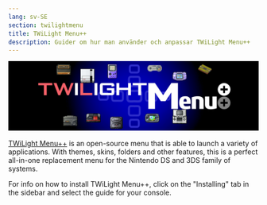 ```yaml
---
lang: sv-SE
section: twilightmenu
title: TWiLight Menu++
description: Guider om hur man använder och anpassar TWiLight Menu++
---
```


![TWiLight Menu++ logo](https://github.com/DS-Homebrew/TWiLightMenu/raw/master/logo.png)

[TWiLight Menu++](https://github.com/DS-Homebrew/TWiLightMenu) is an open-source menu that is able to launch a variety of applications. With themes, skins, folders and other features, this is a perfect all-in-one replacement menu for the Nintendo DS and 3DS family of systems.

For info on how to install TWiLight Menu++, click on the "Installing" tab in the sidebar and select the guide for your console.
